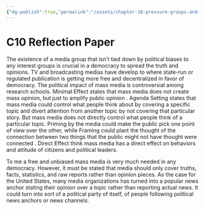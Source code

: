 ```yaml
---
{"dg-publish":true,"permalink":"/assets/chapter-10-pressure-groups-and-social-movements/c10-reflection-paper/"}
---
```


# C10 Reflection Paper

The existence of a media group that isn't tied down by political biases to any interest groups is crucial in a democracy to spread the truth and opinions. TV and broadcasting medias have develop to where state-run or regulated publication is getting more free and decentralized in favor of democracy. The political impact of mass media is controversial among research schools. Minimal Effect states that mass media does not create mass opinion, but just to amplify public opinion . Agenda Setting states that mass media could control what people think about by covering a specific topic and divert attention from another topic by not covering that particular story. But mass media does not directly control what people think of a particular topic. Priming by the media could make the public pick one point of view over the other, while Framing could plant the thought of the connection between two things that the public might not have thought were connected . Direct Effect think mass media has a direct effect on behaviors and attitude of citizens and political leaders.

To me a free and unbiased mass media is very much needed in any democracy. However, it must be stated that media should only cover truths, facts, statistics, and raw reports rather than opinion pieces. As the case for the United States, many media organizations has turned into a popular news anchor stating their opinion over a topic rather than reporting actual news. It could turn into sort of a political party of itself, of people following political news anchors or news channels.